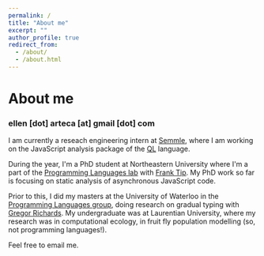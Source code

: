 ```yaml
---
permalink: /
title: "About me"
excerpt: ""
author_profile: true
redirect_from: 
  - /about/
  - /about.html
---
```


About me
======

### ellen [dot] arteca [at] gmail [dot] com

I am currently a reseach engineering intern at <span style="color:blue"><a href="https://semmle.com/">Semmle</a></span>, where I am working on the JavaScript analysis package of the <span style="color:blue"><a href="https://github.com/Semmle/ql/">QL</a></span> language.

During the year, I'm a PhD student at Northeastern University where I'm a part of the <span style="color:blue"><a href="https://prl.ccs.neu.edu/">Programming Languages lab</a></span> with <span style="color:blue"><a href="https://www.franktip.org/">Frank Tip</a></span>. 
My PhD work so far is focusing on static analysis of asynchronous JavaScript code.

Prior to this, I did my masters at the University of Waterloo in the <span style="color:blue"><a href="https://plg.uwaterloo.ca/">Programming Languages group</a></span>, doing research on gradual typing with <span style="color:blue"><a href="http://the.gregor.institute/">Gregor Richards</a></span>.
My undergraduate was at Laurentian University, where my research was in computational ecology, in fruit fly population modelling (so, not programming languages!).

Feel free to email me. 


